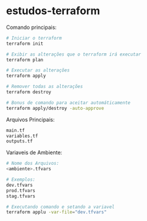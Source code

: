# estudos-terraform

Comando principais:

```bash
# Iniciar o terraform
terraform init

# Exibir as alterações que o terraform irá executar
terraform plan

# Executar as alterações
terraform apply

# Remover todas as alterações
terraform destroy

# Bonus de comando para aceitar automáticamente
terraform apply/destroy -auto-approve
```

Arquivos Principais:

```bash
main.tf
variables.tf
outputs.tf
```

Variaveis de Ambiente:

```bash
# Nome dos Arquivos:
<ambiente>.tfvars

# Exemplos:
dev.tfvars
prod.tfvars
stag.tfvars

# Executando comando e setando a variavel
terraform applu -var-file="dev.tfvars"
```
